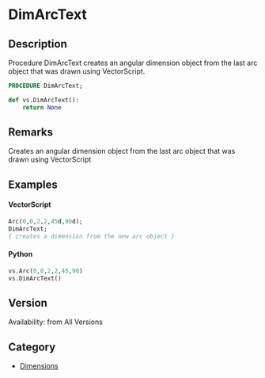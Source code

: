 # DimArcText

## Description
Procedure DimArcText creates an angular dimension object from the last arc object that was drawn using VectorScript.

```pascal
PROCEDURE DimArcText;
```

```python
def vs.DimArcText():
    return None
```

## Remarks
Creates an angular dimension object from the last arc object that was drawn using VectorScript

## Examples
#### VectorScript ####
```pascal
Arc(0,0,2,2,45d,90d);
DimArcText;
{ creates a dimension from the new arc object }
```
#### Python ####
```python
vs.Arc(0,0,2,2,45,90)
vs.DimArcText()
```

## Version
Availability: from All Versions

## Category
* [Dimensions](../Categories/Dimensions.md)
